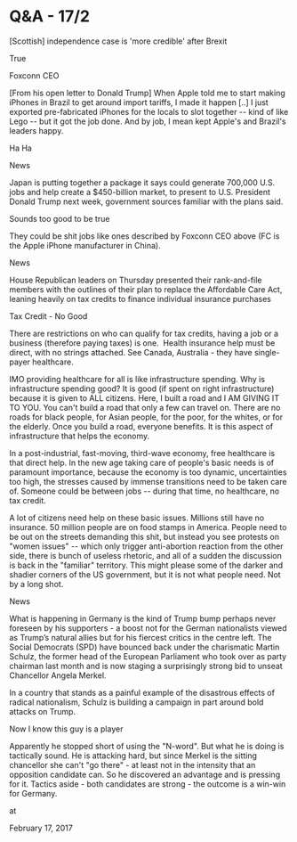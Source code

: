 # Q&A - 17/2
[Scottish] independence case is 'more credible' after Brexit

True

Foxconn CEO

[From his open letter to Donald Trump] When Apple told me to start making iPhones in Brazil to get around import tariffs, I made it happen [..] I just exported pre-fabricated iPhones for the locals to slot together -- kind of like Lego -- but it got the job done. And by job, I mean kept Apple's and Brazil's leaders happy.

Ha Ha 

News

Japan is putting together a package it says could generate 700,000 U.S. jobs and help create a $450-billion market, to present to U.S. President Donald Trump next week, government sources familiar with the plans said.

Sounds too good to be true

They could be shit jobs like ones described by Foxconn CEO above (FC is the Apple iPhone manufacturer in China).

News

House Republican leaders on Thursday presented their rank-and-file members with the outlines of their plan to replace the Affordable Care Act, leaning heavily on tax credits to finance individual insurance purchases

Tax Credit - No Good

There are restrictions on who can qualify for tax credits, having a job or a business (therefore paying taxes) is one.  Health insurance help must be direct, with no strings attached. See Canada, Australia - they have single-payer healthcare.

IMO providing healthcare for all is like infrastructure spending. Why is infrastructure spending good? It is good (if spent on right infrastructure) because it is given to ALL citizens. Here, I built a road and I AM GIVING IT TO YOU. You can't build a road that only a few can travel on. There are no roads for black people, for Asian people, for the poor, for the whites, or for the elderly. Once you build a road, everyone benefits. It is this aspect of infrastructure that helps the economy.

In a post-industrial, fast-moving, third-wave economy, free healthcare is that direct help. In the new age taking care of people's basic needs is of paramount importance, because the economy is too dynamic, uncertainties too high, the stresses caused by immense transitions need to be taken care of. Someone could be between jobs -- during that time, no healthcare, no tax credit.

A lot of citizens need help on these basic issues. Millions still have no insurance. 50 million people are on food stamps in America. People need to be out on the streets demanding this shit, but instead you see protests on "women issues" -- which only trigger anti-abortion reaction from the other side, there is bunch of useless rhetoric, and all of a sudden the discussion is back in the "familiar" territory. This might please some of the darker and shadier corners of the US government, but it is not what people need. Not by a long shot.

News

What is happening in Germany is the kind of Trump bump perhaps never foreseen by his supporters - a boost not for the German nationalists viewed as Trump’s natural allies but for his fiercest critics in the centre left. The Social Democrats (SPD) have bounced back under the charismatic Martin Schulz, the former head of the European Parliament who took over as party chairman last month and is now staging a surprisingly strong bid to unseat Chancellor Angela Merkel.

In a country that stands as a painful example of the disastrous effects of radical nationalism, Schulz is building a campaign in part around bold attacks on Trump.



Now I know this guy is a player



Apparently he stopped short of using the "N-word". But what he is doing is tactically sound. He is attacking hard, but since Merkel is the sitting chancellor she can't "go there" - at least not in the intensity that an opposition candidate can. So he discovered an advantage and is pressing for it. Tactics aside - both candidates are strong - the outcome is a win-win for Germany. 








at

February 17, 2017















